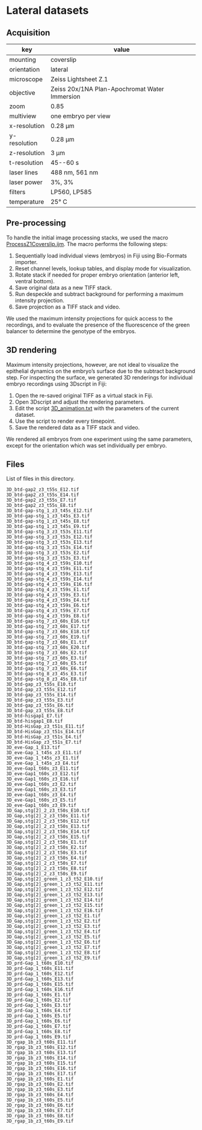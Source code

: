 # Lateral datasets

## Acquisition

| key          | value                                         |
| ---          | -----                                         |
| mounting     | coverslip                                     |
| orientation  | lateral                                       |
| microscope   | Zeiss Lightsheet Z.1                          |
| objective    | Zeiss 20x/1NA Plan-Apochromat Water Immersion |
| zoom         | 0.85                                          |
| multiview    | one embryo per view                           |
| x-resolution | 0.28 µm                                       |
| y-resolution | 0.28 µm                                       |
| z-resolution | 3 µm                                          |
| t-resolution | 45--60 s                                      |
| laser lines  | 488 nm, 561 nm                                |
| laser power  | 3%, 3%                                        |
| filters      | LP560, LP585                                  |
| temperature  | 25° C                                         |

## Pre-processing

To handle the initial image processing stacks, we used the macro [ProcessZ1Coverslip.ijm](../scripts/ProcessZ1Coverslip.ijm).
The macro performs the following steps:

1. Sequentially load individual views (embryos) in Fiji using Bio-Formats importer.
2. Reset channel levels, lookup tables, and display mode for visualization.
3. Rotate stack if needed for proper embryo orientation (anterior left, ventral bottom).
4. Save original data as a new TIFF stack.
5. Run despeckle and subtract background for performing a maximum intensity projection.
6. Save projection as a TIFF stack and video.

We used the maximum intensity projections for quick access to the recordings, and to evaluate the presence of the fluorescence of the green balancer to determine the genotype of the embryos.

## 3D rendering

Maximum intensity projections, however, are not ideal to visualize the epithelial dynamics on the embryo’s surface due to the subtract background step.
For inspecting the surface, we generated 3D renderings for individual embryo recordings using 3Dscript in Fiji:

1. Open the re-saved original TIFF as a virtual stack in Fiji.
2. Open 3Dscript and adjust the rendering parameters.
3. Edit the script [3D_animation.txt](../scripts/3D_animation.txt) with the parameters of the current dataset.
4. Use the script to render every timepoint.
5. Save the rendered data as a TIFF stack and video.

We rendered all embryos from one experiment using the same parameters, except for the orientation which was set individually per embryo.

## Files

List of files in this directory.

```
3D_btd-gap2_z3_t55s_E12.tif
3D_btd-gap2_z3_t55s_E14.tif
3D_btd-gap2_z3_t55s_E7.tif
3D_btd-gap2_z3_t55s_E8.tif
3D_btd-gap-stg_1_z3_t45s_E12.tif
3D_btd-gap-stg_1_z3_t45s_E3.tif
3D_btd-gap-stg_1_z3_t45s_E8.tif
3D_btd-gap-stg_1_z3_t45s_E9.tif
3D_btd-gap-stg_3_z3_t53s_E11.tif
3D_btd-gap-stg_3_z3_t53s_E12.tif
3D_btd-gap-stg_3_z3_t53s_E13.tif
3D_btd-gap-stg_3_z3_t53s_E14.tif
3D_btd-gap-stg_3_z3_t53s_E2.tif
3D_btd-gap-stg_3_z3_t53s_E3.tif
3D_btd-gap-stg_4_z3_t59s_E10.tif
3D_btd-gap-stg_4_z3_t59s_E11.tif
3D_btd-gap-stg_4_z3_t59s_E13.tif
3D_btd-gap-stg_4_z3_t59s_E14.tif
3D_btd-gap-stg_4_z3_t59s_E16.tif
3D_btd-gap-stg_4_z3_t59s_E1.tif
3D_btd-gap-stg_4_z3_t59s_E3.tif
3D_btd-gap-stg_4_z3_t59s_E4.tif
3D_btd-gap-stg_4_z3_t59s_E6.tif
3D_btd-gap-stg_4_z3_t59s_E7.tif
3D_btd-gap-stg_4_z3_t59s_E8.tif
3D_btd-gap-stg_7_z3_60s_E16.tif
3D_btd-gap-stg_7_z3_60s_E17.tif
3D_btd-gap-stg_7_z3_60s_E18.tif
3D_btd-gap-stg_7_z3_60s_E19.tif
3D_btd-gap-stg_7_z3_60s_E1.tif
3D_btd-gap-stg_7_z3_60s_E20.tif
3D_btd-gap-stg_7_z3_60s_E2.tif
3D_btd-gap-stg_7_z3_60s_E3.tif
3D_btd-gap-stg_7_z3_60s_E5.tif
3D_btd-gap-stg_7_z3_60s_E6.tif
3D_btd-gap-stg_8_z3_45s_E3.tif
3D_btd-gap-stg_8_z3_45s_E8.tif
3D_btd-gap_z3_t55s_E10.tif
3D_btd-gap_z3_t55s_E12.tif
3D_btd-gap_z3_t55s_E14.tif
3D_btd-gap_z3_t55s_E3.tif
3D_btd-gap_z3_t55s_E6.tif
3D_btd-gap_z3_t55s_E8.tif
3D_btd-hisgap1_E7.tif
3D_btd-hisgap1_E8.tif
3D_btd-HisGap_z3_t51s_E11.tif
3D_btd-HisGap_z3_t51s_E14.tif
3D_btd-HisGap_z3_t51s_E4.tif
3D_btd-HisGap_z3_t51s_E7.tif
3D_eve-Gap_1_E13.tif
3D_eve-Gap_1_t45s_z3_E11.tif
3D_eve-Gap_1_t45s_z3_E1.tif
3D_eve-Gap_1_t45s_z3_E4.tif
3D_eve-Gap1_t60s_z3_E11.tif
3D_eve-Gap1_t60s_z3_E12.tif
3D_eve-Gap1_t60s_z3_E16.tif
3D_eve-Gap1_t60s_z3_E2.tif
3D_eve-Gap1_t60s_z3_E3.tif
3D_eve-Gap1_t60s_z3_E4.tif
3D_eve-Gap1_t60s_z3_E5.tif
3D_eve-Gap1_t60s_z3_E9.tif
3D_Gap,stg[2]_2_z3_t50s_E10.tif
3D_Gap,stg[2]_2_z3_t50s_E11.tif
3D_Gap,stg[2]_2_z3_t50s_E12.tif
3D_Gap,stg[2]_2_z3_t50s_E13.tif
3D_Gap,stg[2]_2_z3_t50s_E14.tif
3D_Gap,stg[2]_2_z3_t50s_E15.tif
3D_Gap,stg[2]_2_z3_t50s_E1.tif
3D_Gap,stg[2]_2_z3_t50s_E2.tif
3D_Gap,stg[2]_2_z3_t50s_E3.tif
3D_Gap,stg[2]_2_z3_t50s_E4.tif
3D_Gap,stg[2]_2_z3_t50s_E7.tif
3D_Gap,stg[2]_2_z3_t50s_E8.tif
3D_Gap,stg[2]_2_z3_t50s_E9.tif
3D_Gap,stg[2]_green_1_z3_t52_E10.tif
3D_Gap,stg[2]_green_1_z3_t52_E11.tif
3D_Gap,stg[2]_green_1_z3_t52_E12.tif
3D_Gap,stg[2]_green_1_z3_t52_E13.tif
3D_Gap,stg[2]_green_1_z3_t52_E14.tif
3D_Gap,stg[2]_green_1_z3_t52_E15.tif
3D_Gap,stg[2]_green_1_z3_t52_E16.tif
3D_Gap,stg[2]_green_1_z3_t52_E1.tif
3D_Gap,stg[2]_green_1_z3_t52_E2.tif
3D_Gap,stg[2]_green_1_z3_t52_E3.tif
3D_Gap,stg[2]_green_1_z3_t52_E4.tif
3D_Gap,stg[2]_green_1_z3_t52_E5.tif
3D_Gap,stg[2]_green_1_z3_t52_E6.tif
3D_Gap,stg[2]_green_1_z3_t52_E7.tif
3D_Gap,stg[2]_green_1_z3_t52_E8.tif
3D_Gap,stg[2]_green_1_z3_t52_E9.tif
3D_prd-Gap_1_t60s_E10.tif
3D_prd-Gap_1_t60s_E11.tif
3D_prd-Gap_1_t60s_E12.tif
3D_prd-Gap_1_t60s_E13.tif
3D_prd-Gap_1_t60s_E15.tif
3D_prd-Gap_1_t60s_E16.tif
3D_prd-Gap_1_t60s_E1.tif
3D_prd-Gap_1_t60s_E2.tif
3D_prd-Gap_1_t60s_E3.tif
3D_prd-Gap_1_t60s_E4.tif
3D_prd-Gap_1_t60s_E5.tif
3D_prd-Gap_1_t60s_E6.tif
3D_prd-Gap_1_t60s_E7.tif
3D_prd-Gap_1_t60s_E8.tif
3D_prd-Gap_1_t60s_E9.tif
3D_rgap_1b_z3_t60s_E11.tif
3D_rgap_1b_z3_t60s_E12.tif
3D_rgap_1b_z3_t60s_E13.tif
3D_rgap_1b_z3_t60s_E14.tif
3D_rgap_1b_z3_t60s_E15.tif
3D_rgap_1b_z3_t60s_E16.tif
3D_rgap_1b_z3_t60s_E17.tif
3D_rgap_1b_z3_t60s_E1.tif
3D_rgap_1b_z3_t60s_E2.tif
3D_rgap_1b_z3_t60s_E3.tif
3D_rgap_1b_z3_t60s_E4.tif
3D_rgap_1b_z3_t60s_E5.tif
3D_rgap_1b_z3_t60s_E6.tif
3D_rgap_1b_z3_t60s_E7.tif
3D_rgap_1b_z3_t60s_E8.tif
3D_rgap_1b_z3_t60s_E9.tif
```
